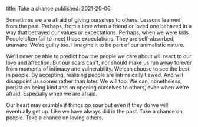 title: Take a chance
published: 2021-20-06

Sometimes we are afraid of giving ourselves to others. Lessons learned from the past. Perhaps, from a time when a friend or loved one behaved in a way that betrayed our values or expectations. Perhaps, when we were kids. People often fail to meet those expectations. They are self-absorbed, unaware. We're guilty too. I imagine it to be part of our animalistic nature.

We'll never be able to predict how the people we care about will react to our love and affection. But our scars can't, nor should make us run away forever from moments of intimacy and vulnerability. We can choose to see the best in people. By accepting, realising people are intrinsically flawed. And will disappoint us sooner rather than later. We will too. We can, nonetheless, persist on being kind and on opening ourselves to others, even when we're afraid. Especially when we are afraid.

Our heart may crumble if things go sour but even if they do we will eventually get up. Like we have always did in the past. Take a chance on people. Take a chance on loving others.
